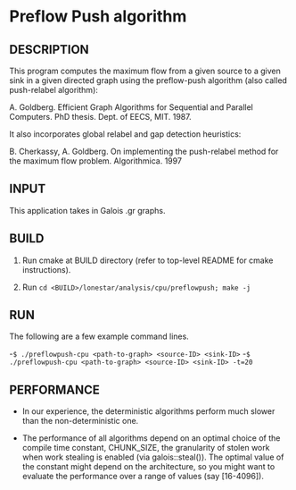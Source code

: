 Preflow Push algorithm
================================================================================

DESCRIPTION 
--------------------------------------------------------------------------------

This program computes the maximum flow from a given source to a given sink 
in a given directed graph using the preflow-push algorithm (also called 
push-relabel algorithm):

A. Goldberg. Efficient Graph Algorithms for Sequential and Parallel Computers. 
PhD thesis. Dept. of EECS, MIT. 1987.

It also incorporates global relabel and gap detection heuristics:

B. Cherkassy, A. Goldberg. On implementing the push-relabel method for the 
maximum flow problem. Algorithmica. 1997

INPUT
--------------------------------------------------------------------------------

This application takes in Galois .gr graphs.

BUILD
--------------------------------------------------------------------------------

1. Run cmake at BUILD directory (refer to top-level README for cmake instructions).

2. Run `cd <BUILD>/lonestar/analysis/cpu/preflowpush; make -j`

RUN
--------------------------------------------------------------------------------

The following are a few example command lines.

-`$ ./preflowpush-cpu <path-to-graph> <source-ID> <sink-ID>`
-`$ ./preflowpush-cpu <path-to-graph> <source-ID> <sink-ID> -t=20`

PERFORMANCE
--------------------------------------------------------------------------------

* In our experience, the deterministic algorithms perform much slower than the 
  non-deterministic one.

* The performance of all algorithms depend on an optimal choice of the compile 
  time constant, CHUNK_SIZE, the granularity of stolen work when work stealing is 
  enabled (via galois::steal()). The optimal value of the constant might depend on 
  the architecture, so you might want to evaluate the performance over a range of 
  values (say [16-4096]).
